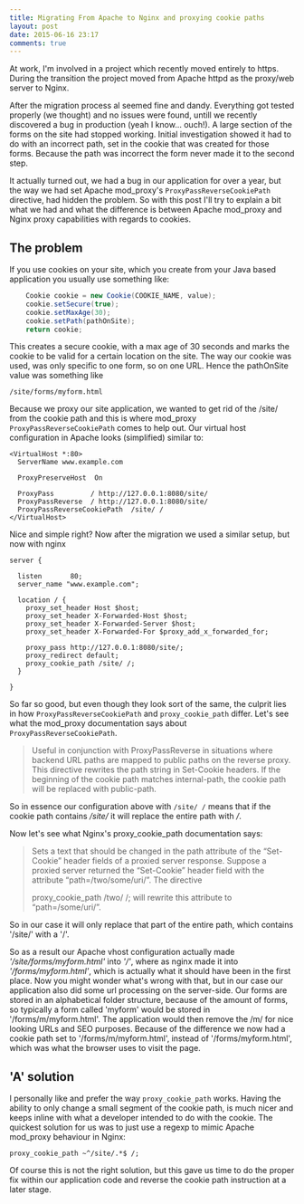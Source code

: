 ```yaml
---
title: Migrating From Apache to Nginx and proxying cookie paths
layout: post
date: 2015-06-16 23:17
comments: true
---
```


At work, I'm involved in a project which recently moved entirely to https. During the transition the project moved from Apache httpd as the proxy/web server to Nginx.

After the migration process al seemed fine and dandy. Everything got tested properly (we thought) and no issues were found, untill we recently discovered a bug in production (yeah I know... ouch!). A large section of the forms on the site had stopped working. Initial investigation showed it had to do with an incorrect path, set in the cookie that was created for those forms. Because the path was incorrect the form never made it to the second step.

It actually turned out, we had a bug in our application for over a year, but the way we had set Apache mod\_proxy's ```ProxyPassReverseCookiePath``` directive, had hidden the problem. So with this post I'll try to explain a bit what we had and what the difference is between Apache mod\_proxy and Nginx proxy capabilities with regards to cookies.

## The problem

If you use cookies on your site, which you create from your Java based application you usually use something like:

``` java
    Cookie cookie = new Cookie(COOKIE_NAME, value);
    cookie.setSecure(true);
    cookie.setMaxAge(30);
    cookie.setPath(pathOnSite);
    return cookie;
```

This creates a secure cookie, with a max age of 30 seconds and marks the cookie to be valid for a certain location on the site. The way our cookie was used, was only specific to one form, so on one URL. Hence the pathOnSite value was something like

```
/site/forms/myform.html
```

Because we proxy our site application, we wanted to get rid of the /site/ from the cookie path and this is where mod\_proxy ```ProxyPassReverseCookiePath``` comes to help out. Our virtual host configuration in Apache looks (simplified) similar to:

```
<VirtualHost *:80>
  ServerName www.example.com

  ProxyPreserveHost  On

  ProxyPass         / http://127.0.0.1:8080/site/
  ProxyPassReverse  / http://127.0.0.1:8080/site/
  ProxyPassReverseCookiePath  /site/ /
</VirtualHost>
```

Nice and simple right? Now after the migration we used a similar setup, but now with nginx

```
server {

  listen       80;
  server_name "www.example.com";

  location / {
    proxy_set_header Host $host;
    proxy_set_header X-Forwarded-Host $host;
    proxy_set_header X-Forwarded-Server $host;
    proxy_set_header X-Forwarded-For $proxy_add_x_forwarded_for;

    proxy_pass http://127.0.0.1:8080/site/;
    proxy_redirect default;
    proxy_cookie_path /site/ /;
  }

}

```

So far so good, but even though they look sort of the same, the culprit lies in how ```ProxyPassReverseCookiePath``` and ```proxy_cookie_path``` differ. Let's see what the mod\_proxy documentation says about ```ProxyPassReverseCookiePath```.

> Useful in conjunction with ProxyPassReverse in situations where backend URL paths are mapped to public paths on the reverse proxy. This directive rewrites the path string in Set-Cookie headers. If the beginning of the cookie path matches internal-path, the cookie path will be replaced with public-path.

So in essence our configuration above with ``/site/ /`` means that if the cookie path contains */site/* it will replace the entire path with */*.

Now let's see what Nginx's proxy\_cookie\_path documentation says:

> Sets a text that should be changed in the path attribute of the “Set-Cookie” header fields of a proxied server response. Suppose a proxied server returned the “Set-Cookie” header field with the attribute “path=/two/some/uri/”. The directive
>
> proxy\_cookie\_path /two/ /;
> will rewrite this attribute to “path=/some/uri/”.


So in our case it will only replace that part of the entire path, which contains '/site/' with a '/'.

So as a result our Apache vhost configuration actually made *'/site/forms/myform.html'* into *'/'*, where as nginx made it into *'/forms/myform.html'*, which is actually what it should have been in the first place. Now you might wonder what's wrong with that, but in our case our application also did some url processing on the server-side. Our forms are stored in an alphabetical folder structure, because of the amount of forms, so typically a form called 'myform' would be stored in '/forms/m/myform.html'. The application would then remove the /m/ for nice looking URLs and SEO purposes. Because of the difference we now had a cookie path set to '/forms/m/myform.html', instead of '/forms/myform.html', which was what the browser uses to visit the page.

## 'A' solution

I personally like and prefer the way ```proxy_cookie_path``` works. Having the ability to only change a small segment of the cookie path, is much nicer and keeps inline with what a developer intended to do with the cookie. The quickest solution for us was to just use a regexp to mimic Apache mod\_proxy behaviour in Nginx:

```
proxy_cookie_path ~^/site/.*$ /;
```

Of course this is not the right solution, but this gave us time to do the proper fix within our application code and reverse the cookie path instruction at a later stage.
